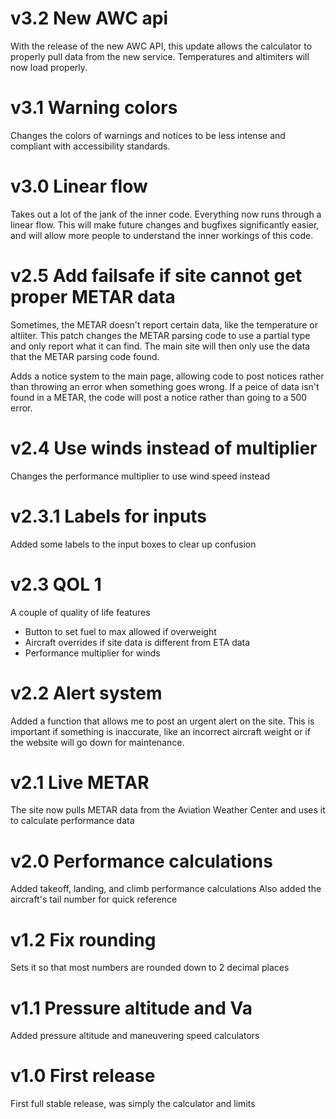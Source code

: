 # v3.2 New AWC api

With the release of the new AWC API, this update allows the calculator to properly pull data from the new service. Temperatures and altimiters will now load properly.

# v3.1 Warning colors

Changes the colors of warnings and notices to be less intense and compliant with accessibility standards.

# v3.0 Linear flow

Takes out a lot of the jank of the inner code. Everything now runs through a linear flow.
This will make future changes and bugfixes significantly easier, and will allow more people to understand the inner workings of this code.

# v2.5 Add failsafe if site cannot get proper METAR data

Sometimes, the METAR doesn't report certain data, like the temperature or altiiter. This patch changes the METAR parsing code to use a partial type and only report what it can find. The main site will then only use the data that the METAR parsing code found.

Adds a notice system to the main page, allowing code to post notices rather than throwing an error when something goes wrong. If a peice of data isn't found in a METAR, the code will post a notice rather than going to a 500 error.

# v2.4 Use winds instead of multiplier

Changes the performance multiplier to use wind speed instead

# v2.3.1 Labels for inputs

Added some labels to the input boxes to clear up confusion

# v2.3 QOL 1

A couple of quality of life features

- Button to set fuel to max allowed if overweight
- Aircraft overrides if site data is different from ETA data
- Performance multiplier for winds

# v2.2 Alert system

Added a function that allows me to post an urgent alert on the site. This is important if something is inaccurate, like an incorrect aircraft weight or if the website will go down for maintenance.

# v2.1 Live METAR

The site now pulls METAR data from the Aviation Weather Center and uses it to calculate performance data

# v2.0 Performance calculations

Added takeoff, landing, and climb performance calculations
Also added the aircraft's tail number for quick reference

# v1.2 Fix rounding

Sets it so that most numbers are rounded down to 2 decimal places

# v1.1 Pressure altitude and Va

Added pressure altitude and maneuvering speed calculators

# v1.0 First release

First full stable release, was simply the calculator and limits
